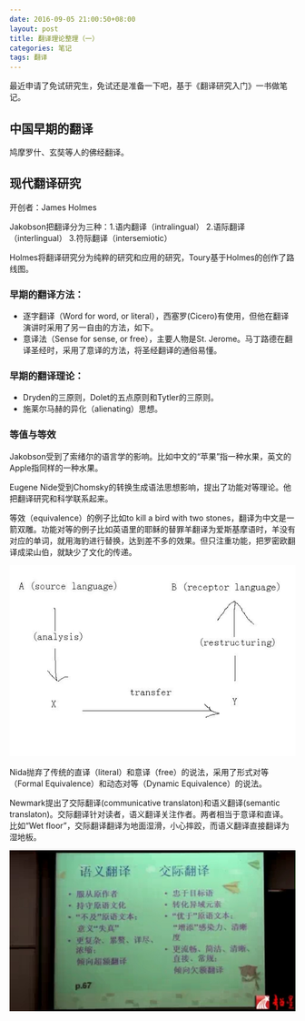 ```yaml
---
date: 2016-09-05 21:00:50+08:00
layout: post
title: 翻译理论整理（一）
categories: 笔记
tags: 翻译
---
```

 
最近申请了免试研究生，免试还是准备一下吧，基于《翻译研究入门》一书做笔记。

## 中国早期的翻译

鸠摩罗什、玄奘等人的佛经翻译。

## 现代翻译研究

开创者：James Holmes

Jakobson把翻译分为三种：1.语内翻译（intralingual） 2.语际翻译（interlingual） 3.符际翻译（intersemiotic）

Holmes将翻译研究分为纯粹的研究和应用的研究，Toury基于Holmes的创作了路线图。

### 早期的翻译方法：

* 逐字翻译（Word for word, or literal），西塞罗(Cicero)有使用，但他在翻译演讲时采用了另一自由的方法，如下。
* 意译法（Sense for sense, or free），主要人物是St. Jerome。马丁路德在翻译圣经时，采用了意译的方法，将圣经翻译的通俗易懂。

### 早期的翻译理论：

* Dryden的三原则，Dolet的五点原则和Tytler的三原则。
* 施莱尔马赫的异化（alienating）思想。

### 等值与等效

Jakobson受到了索绪尔的语言学的影响。比如中文的“苹果”指一种水果，英文的Apple指同样的一种水果。

Eugene Nide受到Chomsky的转换生成语法思想影响，提出了功能对等理论。他把翻译研究和科学联系起来。

等效（equivalence）的例子比如to kill a bird with two stones，翻译为中文是一箭双雕。功能对等的例子比如英语里的耶稣的替罪羊翻译为爱斯基摩语时，羊没有对应的单词，就用海豹进行替换，达到差不多的效果。但只注重功能，把罗密欧翻译成梁山伯，就缺少了文化的传递。

![](/album/translation/nida_three_stages_of_translation.jpg)

Nida抛弃了传统的直译（literal）和意译（free）的说法，采用了形式对等（Formal Equivalence）和动态对等（Dynamic Equivalence）的说法。

Newmark提出了交际翻译(communicative translaton)和语义翻译(semantic translaton)。交际翻译针对读者，语义翻译关注作者。两者相当于意译和直译。比如“Wet floor”，交际翻译翻译为地面湿滑，小心摔跤，而语义翻译直接翻译为湿地板。

![](/album/translation/newmark.jpg)